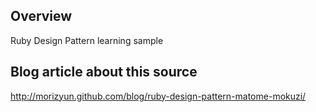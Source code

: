 ## Overview

Ruby Design Pattern learning sample

## Blog article about this source

http://morizyun.github.com/blog/ruby-design-pattern-matome-mokuzi/
